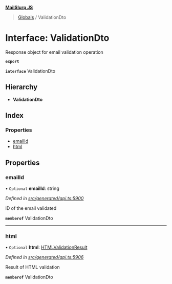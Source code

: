 **[MailSlurp JS](../README.md)**

> [Globals](../README.md) / ValidationDto

# Interface: ValidationDto

Response object for email validation operation

**`export`** 

**`interface`** ValidationDto

## Hierarchy

* **ValidationDto**

## Index

### Properties

* [emailId](validationdto.md#emailid)
* [html](validationdto.md#html)

## Properties

### emailId

• `Optional` **emailId**: string

*Defined in [src/generated/api.ts:5900](https://github.com/mailslurp/mailslurp-client/blob/cce5bf2/src/generated/api.ts#L5900)*

ID of the email validated

**`memberof`** ValidationDto

___

### html

• `Optional` **html**: [HTMLValidationResult](htmlvalidationresult.md)

*Defined in [src/generated/api.ts:5906](https://github.com/mailslurp/mailslurp-client/blob/cce5bf2/src/generated/api.ts#L5906)*

Result of HTML validation

**`memberof`** ValidationDto

